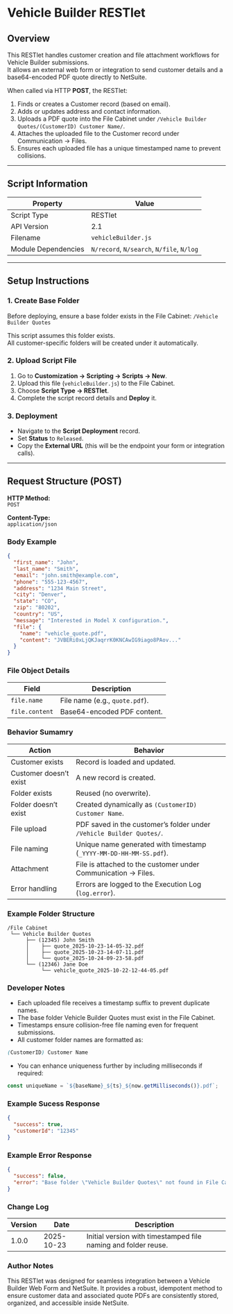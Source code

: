 # Vehicle Builder RESTlet

## Overview

This RESTlet handles customer creation and file attachment workflows for Vehicle Builder submissions.  
It allows an external web form or integration to send customer details and a base64-encoded PDF quote directly to NetSuite.

When called via HTTP **POST**, the RESTlet:

1. Finds or creates a Customer record (based on email).
2. Adds or updates address and contact information.
3. Uploads a PDF quote into the File Cabinet under `/Vehicle Builder Quotes/(CustomerID) Customer Name/`.
4. Attaches the uploaded file to the Customer record under Communication → Files.
5. Ensures each uploaded file has a unique timestamped name to prevent collisions.

---

## Script Information

| Property | Value |
|-----------|--------|
| Script Type | RESTlet |
| API Version | 2.1 |
| Filename | `vehicleBuilder.js` |
| Module Dependencies | `N/record`, `N/search`, `N/file`, `N/log` |

---

## Setup Instructions

### 1. Create Base Folder

Before deploying, ensure a base folder exists in the File Cabinet:
`/Vehicle Builder Quotes`


This script assumes this folder exists.  
All customer-specific folders will be created under it automatically.

### 2. Upload Script File

1. Go to **Customization → Scripting → Scripts → New**.
2. Upload this file (`vehicleBuilder.js`) to the File Cabinet.
3. Choose **Script Type → RESTlet**.
4. Complete the script record details and **Deploy** it.

### 3. Deployment

- Navigate to the **Script Deployment** record.
- Set **Status** to `Released`.
- Copy the **External URL** (this will be the endpoint your form or integration calls).

---

## Request Structure (POST)

**HTTP Method:**  
`POST`

**Content-Type:**  
`application/json`

### Body Example

```json
{
  "first_name": "John",
  "last_name": "Smith",
  "email": "john.smith@example.com",
  "phone": "555-123-4567",
  "address": "1234 Main Street",
  "city": "Denver",
  "state": "CO",
  "zip": "80202",
  "country": "US",
  "message": "Interested in Model X configuration.",
  "file": {
    "name": "vehicle_quote.pdf",
    "content": "JVBERi0xLjQKJaqrrK0KNCAwIG9iago8PAov..."
  }
}
```

### File Object Details
| Field          | Description                    |
| -------------- | ------------------------------ |
| `file.name`    | File name (e.g., `quote.pdf`). |
| `file.content` | Base64-encoded PDF content.    |


### Behavior Sumamry
| Action                 | Behavior                                                             |
| ---------------------- | -------------------------------------------------------------------- |
| Customer exists        | Record is loaded and updated.                                        |
| Customer doesn’t exist | A new record is created.                                             |
| Folder exists          | Reused (no overwrite).                                               |
| Folder doesn’t exist   | Created dynamically as `(CustomerID) Customer Name`.                 |
| File upload            | PDF saved in the customer’s folder under `/Vehicle Builder Quotes/`. |
| File naming            | Unique name generated with timestamp (`_YYYY-MM-DD-HH-MM-SS.pdf`).   |
| Attachment             | File is attached to the customer under Communication → Files.        |
| Error handling         | Errors are logged to the Execution Log (`log.error`).                |

### Example Folder Structure
```arduino
/File Cabinet
 └── Vehicle Builder Quotes
      ├── (12345) John Smith
      │    ├── quote_2025-10-23-14-05-32.pdf
      │    ├── quote_2025-10-23-14-07-11.pdf
      │    └── quote_2025-10-24-09-23-58.pdf
      └── (12346) Jane Doe
           └── vehicle_quote_2025-10-22-12-44-05.pdf
```


### Developer Notes
- Each uploaded file receives a timestamp suffix to prevent duplicate names.
- The base folder Vehicle Builder Quotes must exist in the File Cabinet.
- Timestamps ensure collision-free file naming even for frequent submissions.
- All customer folder names are formatted as:

```scss
(CustomerID) Customer Name
```

- You can enhance uniqueness further by including milliseconds if required:
```js
const uniqueName = `${baseName}_${ts}_${now.getMilliseconds()}.pdf`;
```

### Example Sucess Response
```json
{
  "success": true,
  "customerId": "12345"
}
```

### Example Error Response
```json
{
  "success": false,
  "error": "Base folder \"Vehicle Builder Quotes\" not found in File Cabinet."
}
```

### Change Log
| Version | Date       | Description                                                    |
| ------- | ---------- | -------------------------------------------------------------- |
| 1.0.0   | 2025-10-23 | Initial version with timestamped file naming and folder reuse. |


### Author Notes
This RESTlet was designed for seamless integration between a Vehicle Builder Web Form and NetSuite.
It provides a robust, idempotent method to ensure customer data and associated quote PDFs are consistently stored, organized, and accessible inside NetSuite.